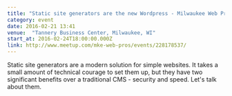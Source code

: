 ```yaml
---
title: "Static site generators are the new Wordpress - Milwaukee Web Professionals Meetup"
category: event
date: 2016-02-21 13:41
venue:  "Tannery Business Center, Milwaukee, WI"
start_at: 2016-02-24T18:00:00.000Z
link: http://www.meetup.com/mke-web-pros/events/228178537/
---
```

Static site generators are a modern solution for simple websites. It takes a small amount of technical courage to set them up, but they have two significant benefits over a traditional CMS - security and speed. Let's talk about them.






